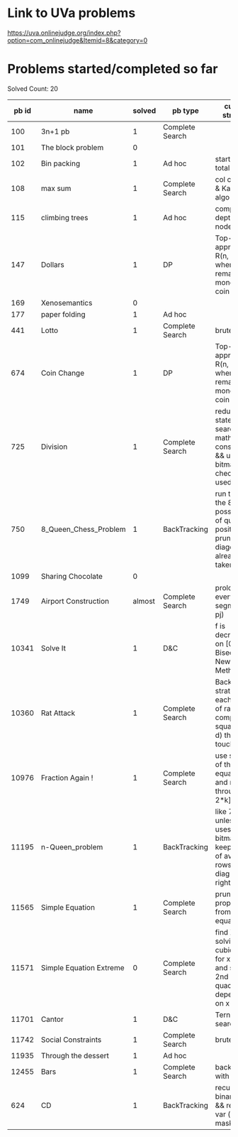 # Link to UVa problems 
https://uva.onlinejudge.org/index.php?option=com_onlinejudge&Itemid=8&category=0

# Problems started/completed so far
Solved Count: 20

| pb id |           name          | solved |     pb type     |                                        current strategy                                       |
|-------|-------------------------|--------|-----------------|-----------------------------------------------------------------------------------------------|
|   100 | 3n+1 pb                 | 1      | Complete Search |                                                                                               |
|   101 | The block problem       | 0      |                 |                                                                                               |
|   102 | Bin packing             | 1      | Ad hoc          | start from total sum                                                                          |
|   108 | max sum                 | 1      | Complete Search | col cum sum & Kadane's algo                                                                   |
|   115 | climbing trees          | 1      | Ad hoc          | compute depth of nodes                                                                        |
|   147 | Dollars                 | 1      | DP              | Top-Down approach R(n, m) where n := remaining money ; m := coin type                         |
|   169 | Xenosemantics           | 0      |                 |                                                                                               |
|   177 | paper folding           | 1      | Ad hoc          |                                                                                               |
|   441 | Lotto                   | 1      | Complete Search | brute force                                                                                   |
|   674 | Coin Change             | 1      | DP              | Top-Down approach R(n, m) where n := remaining money ; m := coin type                         |
|   725 | Division                | 1      | Complete Search | reducing the state space search with math constraint && use bitmask to check digit used       |
|   750 | 8_Queen_Chess_Problem   | 1      | BackTracking    | run through the 8! possiblities of queens positioning, prune if the diagonal is already taken |
|  1099 | Sharing Chocolate       | 0      |                 |                                                                                               |
|  1749 | Airport Construction    | almost | Complete Search | prolong every segment (pi, pj)                                                                |
| 10341 | Solve It                | 1      | D&C             | f is decreasing on [0, 1] ; Bisection or Newton Method                                        |
| 10360 | Rat Attack              | 1      | Complete Search | Backwards strategy: for each group of rats compute all square (i, j, d) that can touches it   |
| 10976 | Fraction Again !        | 1      | Complete Search | use symetry of the equation and run through [k, 2*k]                                          |
| 11195 | n-Queen_problem         | 1      | BackTracking    | like 750 unless it uses bitmasks to keep track of avaible rows, left diag and right diag      |
| 11565 | Simple Equation         | 1      | Complete Search | pruning properties from equation                                                              |
| 11571 | Simple Equation Extreme | 0      | Complete Search | find X by solving a cubic eq && for x in X and solve 2nd quadratic eq depending on x          |
| 11701 | Cantor                  | 1      | D&C             | Ternary search                                                                                |
| 11742 | Social Constraints      | 1      | Complete Search | brute force                                                                                   |
| 11935 | Through the dessert     | 1      | Ad hoc          |                                                                                               |
| 12455 | Bars                    | 1      | Complete Search | backtracking with bitmask                                                                     |
|   624 | CD                      | 1      | BackTracking    | recursive binary tree && return 2 var (sum, mask)                                                           |
        